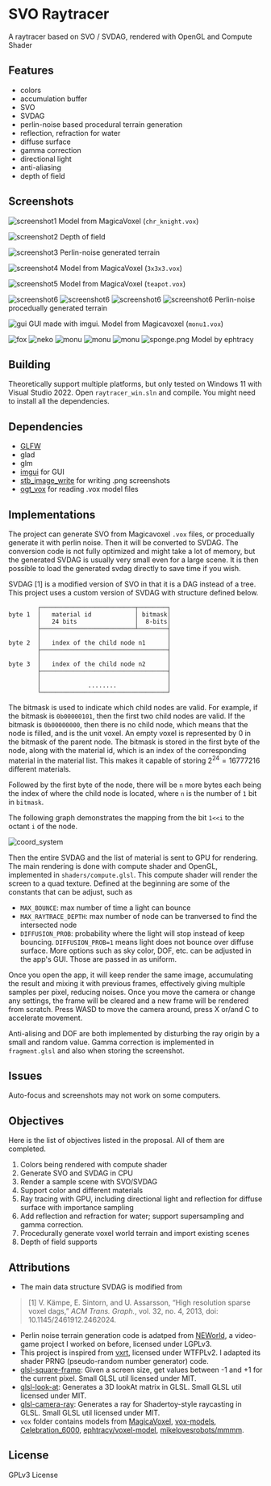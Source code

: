 # SVO Raytracer

A raytracer based on SVO / SVDAG, rendered with OpenGL and Compute Shader

## Features
* colors
* accumulation buffer
* SVO
* SVDAG
* perlin-noise based procedural terrain generation
* reflection, refraction for water
* diffuse surface
* gamma correction
* directional light
* anti-aliasing
* depth of field

## Screenshots

![screenshot1](screenshots/1.png)
Model from MagicaVoxel (`chr_knight.vox`)

![screenshot2](screenshots/2.png)
Depth of field

![screenshot3](screenshots/3.png)
Perlin-noise generated terrain

![screenshot4](screenshots/4.png)
Model from MagicaVoxel (`3x3x3.vox`)

![screenshot5](screenshots/5.png)
Model from MagicaVoxel (`teapot.vox`)

![screenshot6](screenshots/6.png)
![screenshot6](screenshots/4096_2.png)
![screenshot6](screenshots/4096_3.png)
![screenshot6](screenshot.png)
Perlin-noise procedually generated terrain

![gui](screenshots/gui.png)
GUI made with imgui. Model from Magicavoxel (`monu1.vox`)

![fox](screenshots/fox.png)
![neko](screenshots/neko.png)
![monu](screenshots/monu.png)
![monu](screenshots/monu7.png)
![monu](screenshots/monu8.png)
![sponge.png](screenshots/sponge.png)
Model by ephtracy

## Building

Theoretically support multiple platforms, but only tested on Windows 11 with Visual Studio 2022.
Open `raytracer_win.sln` and compile. You might need to install all the dependencies.

## Dependencies
* [GLFW](https://www.glfw.org/)
* glad
* glm
* [imgui](https://github.com/ocornut/imgui) for GUI
* [stb_image_write](https://github.com/nothings/stb/blob/master/stb_image_write.h) for writing .png screenshots
* [ogt_vox](https://github.com/jpaver/opengametools/blob/master/src/ogt_vox.h) for reading .vox model files

## Implementations
The project can generate SVO from Magicavoxel `.vox` files, or procedually generate it with perlin noise. Then it will be converted to SVDAG. The conversion code is not fully optimized and might take a lot of memory, but the generated SVDAG is usually very small even for a large scene. It is then possible to load the generated svdag directly to save time if you wish.

SVDAG [1] is a modified version of SVO in that it is a DAG instead of a tree. This project uses a custom version of SVDAG with structure defined below.
```
        ┌──────────────────────────┬────────┐
byte 1  │   material id            │ bitmask│
        │   24 bits                │  8-bits│
        ├──────────────────────────┴────────┤
        │                                   │
byte 2  │   index of the child node n1      │
        ├───────────────────────────────────┤
        │                                   │
byte 3  │   index of the child node n2      │
        ├───────────────────────────────────┤
        │                                   │
        │             ........              │
        └───────────────────────────────────┘
```

The bitmask is used to indicate which child nodes are valid. For example, if the bitmask is `0b00000101`, then the first two child nodes are valid. If the bitmask is `0b00000000`, then there is no child node, which means that the node is filled, and is the unit voxel. An empty voxel is represented by 0 in the bitmask of the parent node. The bitmask is stored in the first byte of the node, along with the material id, which is an index of the corresponding material in the material list. This makes it capable of storing $2^{24}=16777216$ different materials.

Followed by the first byte of the node, there will be `n`
more bytes each being the index of where the child node is located, where `n` is the number of `1` bit in `bitmask`.

The following graph demonstrates the mapping from the bit `1<<i` to the octant `i` of the node.

![coord_system](docs/coord.png)

Then the entire SVDAG and the list of material is sent to GPU for rendering. The main rendering is done with compute shader and OpenGL, implemented in `shaders/compute.glsl`. This compute shader will render the screen to a quad texture. Defined at the beginning are some of the constants that can be adjust, such as
* `MAX_BOUNCE`: max number of time a light can bounce
* `MAX_RAYTRACE_DEPTH`: max number of node can be tranversed to find the intersected node
* `DIFFUSION_PROB`: probability where the light will stop instead of keep bouncing. `DIFFUSION_PROB=1` means light does not bounce over diffuse surface.
More options such as sky color, DOF, etc. can be adjusted in the app's GUI. Those are passed in as uniform.

Once you open the app, it will keep render the same image, accumulating the result and mixing it with previous frames, effectively giving multiple samples per pixel, reducing noises. Once you move the camera or change any settings, the frame will be cleared and a new frame will be rendered from scratch. Press WASD to move the camera around, press X or/and C to accelerate movement.

Anti-alising and DOF are both implemented by disturbing the ray origin by a small and random value. Gamma correction is implemented in `fragment.glsl` and also when storing the screenshot.

## Issues
Auto-focus and screenshots may not work on some computers.

## Objectives 

Here is the list of objectives listed in the proposal.
All of them are completed.

1. Colors being rendered with compute shader
2. Generate SVO and SVDAG in CPU
3. Render a sample scene with SVO/SVDAG
4. Support color and different materials
5. Ray tracing with GPU, including directional
light and reflection for diffuse surface with importance sampling
6. Add reflection and refraction for water; support
supersampling and gamma correction.
7. Procedurally generate voxel world terrain and
import existing scenes
8. Depth of field supports


## Attributions
* The main data structure SVDAG is modified from
> [1] V. Kämpe, E. Sintorn, and U. Assarsson,
“High resolution sparse voxel dags,” *ACM
Trans. Graph.*, vol. 32, no. 4, 2013, doi:
10.1145/2461912.2462024.
* Perlin noise terrain generation code is adatped from [NEWorld](https://github.com/Infinideastudio/NEWorld/blob/0.5.0/NEWorld.Game/Universe/World/TerrainGen/Noise.h), a video-game project I worked on before, licensed under LGPLv3.
* This project is inspired from [vxrt](https://github.com/bridgekat/vxrt), licensed under WTFPLv2. I adapted its shader PRNG (pseudo-random number generator) code.
* [glsl-square-frame](https://github.com/hughsk/glsl-square-frame/tree/master): Given a screen size, get values between -1 and +1 for the current pixel. Small GLSL util licensed under MIT.
* [glsl-look-at](https://github.com/glslify/glsl-look-at): Generates a 3D lookAt matrix in GLSL. Small GLSL util licensed under MIT.
* [glsl-camera-ray](https://github.com/glslify/glsl-camera-ray): Generates a ray for Shadertoy-style raycasting in GLSL. Small GLSL util licensed under MIT.
* `vox` folder contains models from [MagicaVoxel](https://ephtracy.github.io/), [vox-models](https://github.com/kluchek/vox-models), [Celebration_6000](https://sketchfab.com/3d-models/cake-time-105bf50b62364bd98beafa60a858f898#download), [ephtracy/voxel-model](https://github.com/ephtracy/voxel-model/tree/master), [mikelovesrobots/mmmm](https://github.com/mikelovesrobots/mmmm).

## License
GPLv3 License

